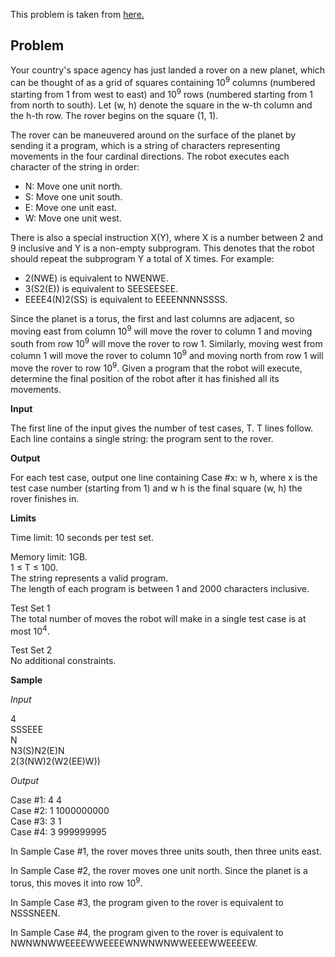 This problem is taken from [here.](https://codingcompetitions.withgoogle.com/kickstart/round/000000000019ffc8/00000000002d83dc)

## Problem

Your country's space agency has just landed a rover on a new planet, which can be thought of as a grid of squares containing 10<sup>9</sup> columns (numbered starting from 1 from west to east) and 10<sup>9</sup> rows (numbered starting from 1 from north to south). Let (w, h) denote the square in the w-th column and the h-th row. The rover begins on the square (1, 1).
  
The rover can be maneuvered around on the surface of the planet by sending it a program, which is a string of characters representing movements in the four cardinal directions. The robot executes each character of the string in order:

- N: Move one unit north.
- S: Move one unit south.
- E: Move one unit east.
- W: Move one unit west.

There is also a special instruction X(Y), where X is a number between 2 and 9 inclusive and Y is a non-empty subprogram. This denotes that the robot should repeat the subprogram Y a total of X times. For example:

- 2(NWE) is equivalent to NWENWE.
- 3(S2(E)) is equivalent to SEESEESEE.
- EEEE4(N)2(SS) is equivalent to EEEENNNNSSSS.

Since the planet is a torus, the first and last columns are adjacent, so moving east from column 10<sup>9</sup> will move the rover to column 1 and moving south from row 10<sup>9</sup> will move the rover to row 1. Similarly, moving west from column 1 will move the rover to column 10<sup>9</sup> and moving north from row 1 will move the rover to row 10<sup>9</sup>. Given a program that the robot will execute, determine the final position of the robot after it has finished all its movements.

**Input**

The first line of the input gives the number of test cases, T. T lines follow. Each line contains a single string: the program sent to the rover.

**Output**

For each test case, output one line containing Case #x: w h, where x is the test case number (starting from 1) and w h is the final square (w, h) the rover finishes in.

**Limits**

Time limit: 10 seconds per test set.

Memory limit: 1GB.<br/>
1 ≤ T ≤ 100.<br/>
The string represents a valid program.<br/>
The length of each program is between 1 and 2000 characters inclusive.

Test Set 1<br/>
The total number of moves the robot will make in a single test case is at most 10<sup>4</sup>.

Test Set 2<br/>
No additional constraints.

**Sample**

*Input*
 
4<br/>
SSSEEE<br/>
N<br/>
N3(S)N2(E)N<br/>
2(3(NW)2(W2(EE)W))

*Output*

Case #1: 4 4<br/>
Case #2: 1 1000000000<br/>
Case #3: 3 1<br/>
Case #4: 3 999999995
  
In Sample Case #1, the rover moves three units south, then three units east.

In Sample Case #2, the rover moves one unit north. Since the planet is a torus, this moves it into row 10<sup>9</sup>.

In Sample Case #3, the program given to the rover is equivalent to NSSSNEEN.

In Sample Case #4, the program given to the rover is equivalent to NWNWNWWEEEEWWEEEEWNWNWNWWEEEEWWEEEEW.
